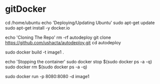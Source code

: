 # gitDocker

 cd /home/ubuntu
 echo 'Deploying/Updating Ubuntu'
 sudo apt-get update
 sudo apt-get install -y docker.io

 echo 'Cloning The Repo'
 rm -rf autodeploy
 git clone https://github.com/ushacta/autodeploy.git
 cd autodeploy

 sudo docker build -t image1 .

 echo 'Stopping the container'
 sudo docker stop $(sudo docker ps -a -q)
 sudo docker rm $(sudo docker ps -a -q)

 sudo docker run -p 8080:8080 -d image1
